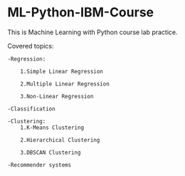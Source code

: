 # ML-Python-IBM-Course
This is Machine Learning with Python course lab practice.


Covered topics:

    -Regression:

        1.Simple Linear Regression

        2.Multiple Linear Regression

        3.Non-Linear Regression

    -Classification

    -Clustering:
        1.K-Means Clustering
        
        2.Hierarchical Clustering
        
        3.DBSCAN Clustering

    -Recommender systems

